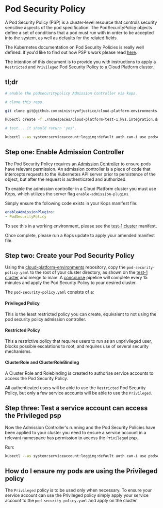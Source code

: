 # Pod Security Policy

A Pod Security Policy (PSP) is a cluster-level resource that controls security sensitive aspects of the pod specification. The PodSecurityPolicy objects define a set of conditions that a pod must run with in order to be accepted into the system, as well as defaults for the related fields. 

The Kubernetes documentation on Pod Security Policies is really well defined. If you'd like to find out how PSP's work please read [here](https://kubernetes.io/docs/concepts/policy/pod-security-policy/).

The intention of this document is to provide you with instructions to apply a `Restricted` and `Privileged` Pod Security Policy to a Cloud Platform cluster. 

## tl;dr

```bash
# enable the podsecuritypolicy Admission Controller via kops.

# clone this repo.

git clone git@github.com:ministryofjustice/cloud-platform-environments.git

kubectl create -f ./namespaces/cloud-platform-test-1.k8s.integration.dsd.io/pod-security-policy.yaml

# test... it should return 'yes'. 

kubectl --as system:serviceaccount:logging:default auth can-i use podsecuritypolicy/privileged
```

## Step one: Enable Admission Controller
The Pod Security Policy requires an [Admission Controller](https://kubernetes.io/docs/reference/access-authn-authz/admission-controllers/) to ensure pods have relevant permission. An admission controller is a piece of code that intercepts requests to the Kubernetes API server prior to persistence of the object, but after the request is authenticated and authorized.

To enable the admission controller in a Cloud Platform cluster you must use Kops, which utilizes the server flag `enable-admission-plugins`.

Simply ensure the following code exists in your Kops manifest file:
```yaml
enableAdmissionPlugins:
- PodSecurityPolicy
```
To see this in a working environment, please see the [test-1 cluster](https://github.com/ministryofjustice/kubernetes-investigations/blob/master/kops/cloud-platform-test-1.yaml) manifest.

Once complete, please run a Kops update to apply your amended manifest file. 

## Step two: Create your Pod Security Policy
Using the [cloud-platform-environments](https://github.com/ministryofjustice/cloud-platform-environments/tree/main/namespaces/cloud-platform-test-1.k8s.integration.dsd.io) repository, copy the `pod-security-policy.yaml` to the root of your cluster directory, as shown on the [test-1 cluster](https://github.com/ministryofjustice/cloud-platform-environments/tree/main/namespaces/cloud-platform-test-1.k8s.integration.dsd.io/) and merge to main. A [concourse](https://github.com/ministryofjustice/cloud-platform-concourse/tree/main/pipelines) pipeline will complete every 15 minutes and apply the Pod Security Policy to your desired cluster.

The `pod-security-policy.yaml` consists of a:
#### Privileged Policy
This is the least restricted policy you can create, equivalent to not using the pod security policy admission controller.
#### Restricted Policy
This a restrictive policy that requires users to run as an unprivileged user, blocks possible escalations to root, and requires use of several security mechanisms.
#### ClusterRole and ClusterRoleBinding
A Cluster Role and Rolebinding is created to authorise service accounts to access the Pod Security Policy. 

All authenticated users will be able to use the `Restricted` Pod Security Policy, but only a few service accounts will be able to use the `Privileged`.  

## Step three: Test a service account can access the Privileged psp

Now the Admission Controller's running and the Pod Security Policies have been applied to your cluster you need to ensure a service account in a relevant namespace has permission to access the `Privileged` psp. 

Run:
```bash
kubectl --as system:serviceaccount:logging:default auth can-i use podsecuritypolicy/privileged
```

## How do I ensure my pods are using the Privileged policy

The `Privileged` policy is to be used only when necessary. To ensure your service account can use the Privileged policy simply apply your service account to the `pod-security-policy.yaml` and apply on the cluster.  